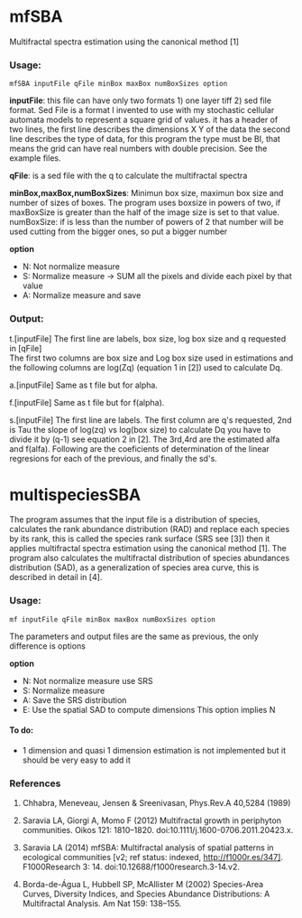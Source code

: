 
# mfSBA

Multifractal spectra estimation using the canonical method [1]

### Usage:

    mfSBA inputFile qFile minBox maxBox numBoxSizes option

**inputFile**: this file can have only two formats 1) one layer tiff 2) sed file format.
Sed File is a format I invented to use with my stochastic cellular automata models to
represent a square grid of values. 
it has a header of two lines, the first line describes the dimensions X Y of the data
the second line describes the type of data, for this program the type must be BI, that
means the grid can have real numbers with double precision. See the example files.

**qFile**: is a sed file with the q to calculate the multifractal spectra

**minBox,maxBox,numBoxSizes**: Minimun box size, maximun box size and number of sizes of boxes.
The program uses boxsize in powers of two, if maxBoxSize is greater than the half of the image size is set to that value.
numBoxSize: if is less than the number of powers of 2 that number will be used cutting from the bigger ones, so put a bigger number 

**option**
   + N: Not normalize measure
   + S: Normalize measure -> SUM all the pixels and divide each pixel by that value
   + A: Normalize measure and save
        

### Output:

t.[inputFile]
The first line are labels, box size, log box size and q requested in [qFile]  
The first two columns are box size and Log box size used in estimations and the following columns are
log(Zq) (equation 1 in [2]) used to calculate Dq.

a.[inputFile]
Same as t file but for alpha.

f.[inputFile]
Same as t file but for f(alpha).

s.[inputFile]
The first line are labels.
The first column are q's requested, 2nd is Tau the slope of log(zq) vs log(box size) to calculate Dq you
have to divide it by (q-1) see equation 2 in [2]. The 3rd,4rd are the estimated alfa and f(alfa). Following are the coeficients of determination of the linear regresions for each of the previous, and finally the sd's.


# multispeciesSBA

The program assumes that the input file is a distribution of species, calculates the rank abundance distribution (RAD) and replace each species by its rank, this is called the species rank surface (SRS see [3]) then it applies multifractal spectra estimation using the canonical method [1]. 
The program also calculates the multifractal distribution of species abundances distribution (SAD), as a generalization of species area curve, this is described in detail in [4].

### Usage:

	mf inputFile qFile minBox maxBox numBoxSizes option

The parameters and output files are the same as previous, the only difference is options

**option**
   + N: Not normalize measure use SRS
   + S: Normalize measure
   + A: Save the SRS distribution
   + E: Use the spatial SAD to compute dimensions
        This option implies N

 


#### To do:

* 1 dimension and quasi 1 dimension estimation is not implemented but it should be very easy to add it



### References 

1. Chhabra, Meneveau, Jensen & Sreenivasan, Phys.Rev.A 40,5284 (1989)

2. Saravia LA, Giorgi A, Momo F (2012) Multifractal growth in periphyton communities. Oikos 121: 1810–1820. doi:10.1111/j.1600-0706.2011.20423.x.

3. Saravia LA (2014) mfSBA: Multifractal analysis of spatial patterns in ecological communities [v2; ref status: indexed, http://f1000r.es/347]. F1000Research 3: 14. doi:10.12688/f1000research.3-14.v2.

4. Borda-de-Água L, Hubbell SP, McAllister M (2002) Species-Area Curves, Diversity Indices, and Species Abundance Distributions: A Multifractal Analysis. Am Nat 159: 138–155.